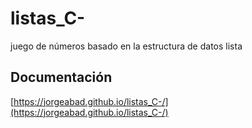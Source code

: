 # listas_C-
juego de números basado en la estructura de datos lista

## Documentación

[https://jorgeabad.github.io/listas_C-/](https://jorgeabad.github.io/listas_C-/)
